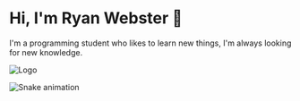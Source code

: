
# Hi, I'm Ryan Webster :wave:	

I'm a programming student who likes to learn new things, I'm always looking for new knowledge.
  
![Logo](https://i.pinimg.com/originals/e4/26/70/e426702edf874b181aced1e2fa5c6cde.gif)
    
![Snake animation](https://github.com/ryanwebstert)
